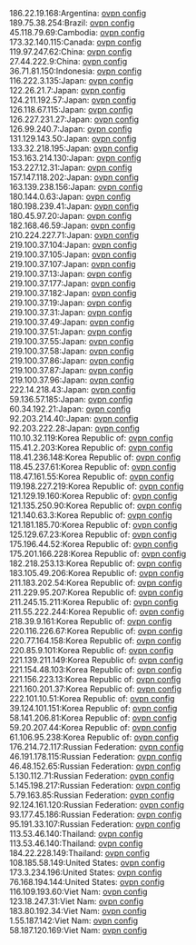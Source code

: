 186.22.19.168:Argentina: [ovpn config](vpn/186_22_19_168.ovpn)  
189.75.38.254:Brazil: [ovpn config](vpn/189_75_38_254.ovpn)  
45.118.79.69:Cambodia: [ovpn config](vpn/45_118_79_69.ovpn)  
173.32.140.115:Canada: [ovpn config](vpn/173_32_140_115.ovpn)  
119.97.247.62:China: [ovpn config](vpn/119_97_247_62.ovpn)  
27.44.222.9:China: [ovpn config](vpn/27_44_222_9.ovpn)  
36.71.81.150:Indonesia: [ovpn config](vpn/36_71_81_150.ovpn)  
116.222.3.135:Japan: [ovpn config](vpn/116_222_3_135.ovpn)  
122.26.21.7:Japan: [ovpn config](vpn/122_26_21_7.ovpn)  
124.211.192.57:Japan: [ovpn config](vpn/124_211_192_57.ovpn)  
126.118.67.115:Japan: [ovpn config](vpn/126_118_67_115.ovpn)  
126.227.231.27:Japan: [ovpn config](vpn/126_227_231_27.ovpn)  
126.99.240.7:Japan: [ovpn config](vpn/126_99_240_7.ovpn)  
131.129.143.50:Japan: [ovpn config](vpn/131_129_143_50.ovpn)  
133.32.218.195:Japan: [ovpn config](vpn/133_32_218_195.ovpn)  
153.163.214.130:Japan: [ovpn config](vpn/153_163_214_130.ovpn)  
153.227.12.31:Japan: [ovpn config](vpn/153_227_12_31.ovpn)  
157.147.118.202:Japan: [ovpn config](vpn/157_147_118_202.ovpn)  
163.139.238.156:Japan: [ovpn config](vpn/163_139_238_156.ovpn)  
180.144.0.63:Japan: [ovpn config](vpn/180_144_0_63.ovpn)  
180.198.239.41:Japan: [ovpn config](vpn/180_198_239_41.ovpn)  
180.45.97.20:Japan: [ovpn config](vpn/180_45_97_20.ovpn)  
182.168.46.59:Japan: [ovpn config](vpn/182_168_46_59.ovpn)  
210.224.227.71:Japan: [ovpn config](vpn/210_224_227_71.ovpn)  
219.100.37.104:Japan: [ovpn config](vpn/219_100_37_104.ovpn)  
219.100.37.105:Japan: [ovpn config](vpn/219_100_37_105.ovpn)  
219.100.37.107:Japan: [ovpn config](vpn/219_100_37_107.ovpn)  
219.100.37.13:Japan: [ovpn config](vpn/219_100_37_13.ovpn)  
219.100.37.177:Japan: [ovpn config](vpn/219_100_37_177.ovpn)  
219.100.37.182:Japan: [ovpn config](vpn/219_100_37_182.ovpn)  
219.100.37.19:Japan: [ovpn config](vpn/219_100_37_19.ovpn)  
219.100.37.31:Japan: [ovpn config](vpn/219_100_37_31.ovpn)  
219.100.37.49:Japan: [ovpn config](vpn/219_100_37_49.ovpn)  
219.100.37.51:Japan: [ovpn config](vpn/219_100_37_51.ovpn)  
219.100.37.55:Japan: [ovpn config](vpn/219_100_37_55.ovpn)  
219.100.37.58:Japan: [ovpn config](vpn/219_100_37_58.ovpn)  
219.100.37.86:Japan: [ovpn config](vpn/219_100_37_86.ovpn)  
219.100.37.87:Japan: [ovpn config](vpn/219_100_37_87.ovpn)  
219.100.37.96:Japan: [ovpn config](vpn/219_100_37_96.ovpn)  
222.14.218.43:Japan: [ovpn config](vpn/222_14_218_43.ovpn)  
59.136.57.185:Japan: [ovpn config](vpn/59_136_57_185.ovpn)  
60.34.192.21:Japan: [ovpn config](vpn/60_34_192_21.ovpn)  
92.203.214.40:Japan: [ovpn config](vpn/92_203_214_40.ovpn)  
92.203.222.28:Japan: [ovpn config](vpn/92_203_222_28.ovpn)  
110.10.32.119:Korea Republic of: [ovpn config](vpn/110_10_32_119.ovpn)  
115.41.2.203:Korea Republic of: [ovpn config](vpn/115_41_2_203.ovpn)  
118.41.236.148:Korea Republic of: [ovpn config](vpn/118_41_236_148.ovpn)  
118.45.237.61:Korea Republic of: [ovpn config](vpn/118_45_237_61.ovpn)  
118.47.161.55:Korea Republic of: [ovpn config](vpn/118_47_161_55.ovpn)  
119.198.227.219:Korea Republic of: [ovpn config](vpn/119_198_227_219.ovpn)  
121.129.19.160:Korea Republic of: [ovpn config](vpn/121_129_19_160.ovpn)  
121.135.250.90:Korea Republic of: [ovpn config](vpn/121_135_250_90.ovpn)  
121.140.63.3:Korea Republic of: [ovpn config](vpn/121_140_63_3.ovpn)  
121.181.185.70:Korea Republic of: [ovpn config](vpn/121_181_185_70.ovpn)  
125.129.67.23:Korea Republic of: [ovpn config](vpn/125_129_67_23.ovpn)  
175.196.44.52:Korea Republic of: [ovpn config](vpn/175_196_44_52.ovpn)  
175.201.166.228:Korea Republic of: [ovpn config](vpn/175_201_166_228.ovpn)  
182.218.253.13:Korea Republic of: [ovpn config](vpn/182_218_253_13.ovpn)  
183.105.49.206:Korea Republic of: [ovpn config](vpn/183_105_49_206.ovpn)  
211.183.202.54:Korea Republic of: [ovpn config](vpn/211_183_202_54.ovpn)  
211.229.95.207:Korea Republic of: [ovpn config](vpn/211_229_95_207.ovpn)  
211.245.15.211:Korea Republic of: [ovpn config](vpn/211_245_15_211.ovpn)  
211.55.222.244:Korea Republic of: [ovpn config](vpn/211_55_222_244.ovpn)  
218.39.9.161:Korea Republic of: [ovpn config](vpn/218_39_9_161.ovpn)  
220.116.226.67:Korea Republic of: [ovpn config](vpn/220_116_226_67.ovpn)  
220.77.164.158:Korea Republic of: [ovpn config](vpn/220_77_164_158.ovpn)  
220.85.9.101:Korea Republic of: [ovpn config](vpn/220_85_9_101.ovpn)  
221.139.211.149:Korea Republic of: [ovpn config](vpn/221_139_211_149.ovpn)  
221.154.48.103:Korea Republic of: [ovpn config](vpn/221_154_48_103.ovpn)  
221.156.223.13:Korea Republic of: [ovpn config](vpn/221_156_223_13.ovpn)  
221.160.201.37:Korea Republic of: [ovpn config](vpn/221_160_201_37.ovpn)  
222.101.10.51:Korea Republic of: [ovpn config](vpn/222_101_10_51.ovpn)  
39.124.101.151:Korea Republic of: [ovpn config](vpn/39_124_101_151.ovpn)  
58.141.206.81:Korea Republic of: [ovpn config](vpn/58_141_206_81.ovpn)  
59.20.207.44:Korea Republic of: [ovpn config](vpn/59_20_207_44.ovpn)  
61.106.95.238:Korea Republic of: [ovpn config](vpn/61_106_95_238.ovpn)  
176.214.72.117:Russian Federation: [ovpn config](vpn/176_214_72_117.ovpn)  
46.191.178.115:Russian Federation: [ovpn config](vpn/46_191_178_115.ovpn)  
46.48.152.65:Russian Federation: [ovpn config](vpn/46_48_152_65.ovpn)  
5.130.112.71:Russian Federation: [ovpn config](vpn/5_130_112_71.ovpn)  
5.145.198.217:Russian Federation: [ovpn config](vpn/5_145_198_217.ovpn)  
5.79.163.85:Russian Federation: [ovpn config](vpn/5_79_163_85.ovpn)  
92.124.161.120:Russian Federation: [ovpn config](vpn/92_124_161_120.ovpn)  
93.177.45.186:Russian Federation: [ovpn config](vpn/93_177_45_186.ovpn)  
95.191.33.107:Russian Federation: [ovpn config](vpn/95_191_33_107.ovpn)  
113.53.46.140:Thailand: [ovpn config](vpn/113_53_46_140.ovpn)  
113.53.46.140:Thailand: [ovpn config](vpn/113_53_46_140.ovpn)  
184.22.228.149:Thailand: [ovpn config](vpn/184_22_228_149.ovpn)  
108.185.58.149:United States: [ovpn config](vpn/108_185_58_149.ovpn)  
173.3.234.196:United States: [ovpn config](vpn/173_3_234_196.ovpn)  
76.168.194.144:United States: [ovpn config](vpn/76_168_194_144.ovpn)  
116.109.193.60:Viet Nam: [ovpn config](vpn/116_109_193_60.ovpn)  
123.18.247.31:Viet Nam: [ovpn config](vpn/123_18_247_31.ovpn)  
183.80.192.34:Viet Nam: [ovpn config](vpn/183_80_192_34.ovpn)  
1.55.187.142:Viet Nam: [ovpn config](vpn/1_55_187_142.ovpn)  
58.187.120.169:Viet Nam: [ovpn config](vpn/58_187_120_169.ovpn)  
